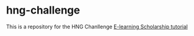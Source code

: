 # hng-challenge
This is a repository for the HNG Chanllenge
[E-learning Scholarship tutorial](https://www.siitgo.com)
